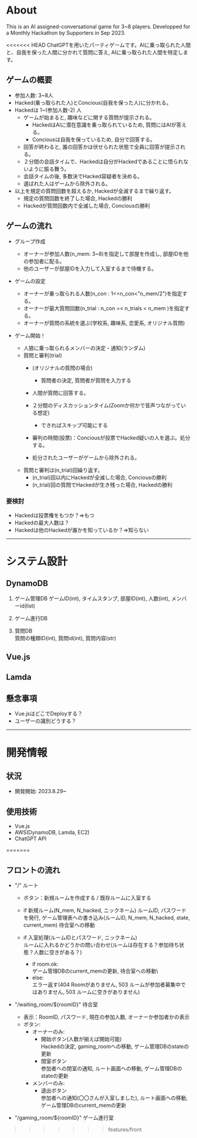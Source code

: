 # About
This is an AI assigned-conversational game for 3~8 players. Developped for a Monthly Hackathon by Supporters in Sep 2023.

<<<<<<< HEAD
ChatGPTを用いたパーティゲームです。AIに乗っ取られた人間と、自我を保った人間に分かれて質問に答え, AIに乗っ取られた人間を特定します。

## ゲームの概要
- 参加人数: 3~8人
- Hacked(乗っ取られた人)とConcious(自我を保った人)に分かれる。
- Hackedは 1~(参加人数-2) 人
    - ゲームが始まると, 趣味などに関する質問が提示される。
        - HackedはAIに潜在意識を乗っ取られているため, 質問にはAIが答える。
        - Conciousは自我を保っているため, 自分で回答する。
    - 回答が終わると, 誰の回答かは伏せられた状態で全員に回答が提示される。
    - ２分間の会話タイムで、Hackedは自分がHackedであることに悟られないように振る舞う。
    - 会話タイムの後, 多数決でHacked容疑者を決める。
    - 選ばれた人はゲームから除外される。
- 以上を規定の質問回数を超えるか, Hackedが全滅するまで繰り返す。
    - 規定の質問回数を終了した場合, Hackedの勝利
    - Hackedが質問回数内で全滅した場合, Conciousの勝利

## ゲームの流れ
- グループ作成
    - オーナーが参加人数(n_mem: 3~8)を指定して部屋を作成し, 部屋IDを他の参加者に配る。
    - 他のユーザーが部屋IDを入力して入室するまで待機する。

- ゲームの設定
    - オーナーが乗っ取られる人数(n_con : 1<=n_con<"n_mem/2")を指定する。
    - オーナーが最大質問回数(n_trial : n_con =< n_trials < n_mem )を指定する。
    - オーナーが質問の系統を選ぶ(学校系, 趣味系, 恋愛系, オリジナル質問)

- ゲーム開始！
    - 人狼に乗っ取られるメンバーの決定・通知(ランダム)
    - 質問と審判(trial)
        - (オリジナルの質問の場合)
            - 質問者の決定, 質問者が質問を入力する
        - 人間が質問に回答する。

        - ２分間のディスカッションタイム(Zoomか何かで音声つながっている想定)
            - できればスキップ可能にする
        - 審判の時間(投票)：Conciousが投票でHacked疑いの人を選ぶ。処分する。
        - 処分されたユーザーがゲームから除外される。
    - 質問と審判は(n_trial)回繰り返す。
        - (n_trial)回以内にHackedが全滅した場合, Conciousの勝利
        - (n_trial)回の質問でHackedが生き残った場合, Hackedの勝利

### 要検討
- Hackedは投票権をもつか？⇒もつ
- Hackedの最大人数は？
- Hackedは他のHackedが誰かを知っているか？⇒知らない

---
# システム設計
## DynamoDB
1. ゲーム管理DB
ゲームID(int), タイムスタンプ, 部屋ID(int), 人数(int), メンバーid(list)
2. ゲーム進行DB

3. 質問DB\
質問の種類ID(int), 質問id(int), 質問内容(str)

## Vue.js
## Lamda


## 懸念事項
- Vue.jsはどこでDeployする？
- ユーザーの識別どうする？        

---
# 開発情報
## 状況
- 開発開始: 2023.8.29~

## 使用技術
- Vue.js
- AWS(DynamoDB, Lamda, EC2)
- ChatGPT API

=======

## フロントの流れ
- "/" ルート
    - ボタン：新規ルームを作成する / 既存ルームに入室する
    - if 新規ルーム(N_mem, N_hacked, ニックネーム)
        ルームID, パスワードを発行, ゲーム管理表への書き込み(ルームID, N_mem, N_hacked, state, current_mem)
        待合室への移動

    - if 入室処理(ルームIDとパスワード, ニックネーム) \
        ルームに入れるかどうかの問い合わせ(ルームは存在する？参加待ち状態？人数に空きがある？)
        - if room.ok:\
            ゲーム管理DBのcurrent_memの更新, 待合室への移動\
        - else: \
            エラー返す(404 Roomがありません, 503 ルームが参加者募集中ではありません, 503 ルームに空きがありません)


- "/waiting_room/${roomID}" 待合室
    - 表示：RoomID, パスワード, 現在の参加人数, オーナーか参加者かの表示
    - ボタン: 
        - オーナーのみ: 
            - 開始ボタン(人数が揃えば開始可能)\
                Hackedの決定, gaming_roomへの移動, ゲーム管理DBのstateの更新
            - 閉室ボタン\
                参加者への閉室の通知, ルート画面への移動, ゲーム管理DBのstateの更新
        - メンバーのみ:
            - 退出ボタン\
                参加者への通知(〇〇さんが入室しました), ルート画面への移動, ゲーム管理DBのcurrent_memの更新

- "/gaming_room/${roomID}" ゲーム進行室
>>>>>>> features/front

